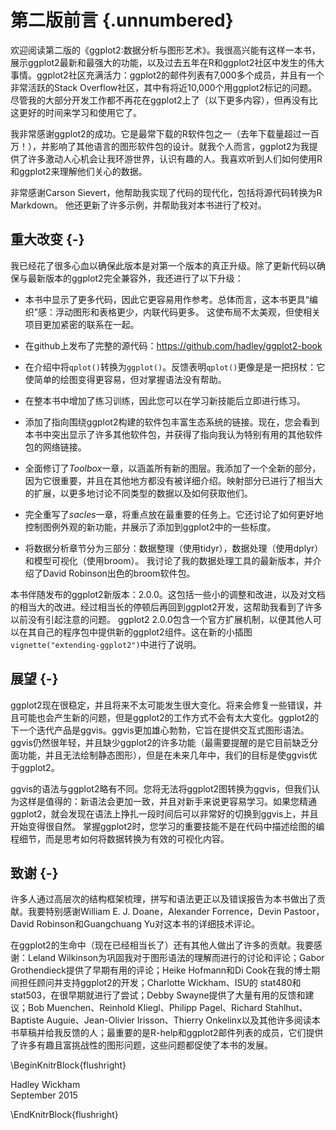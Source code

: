 # 第二版前言 {.unnumbered}  

欢迎阅读第二版的《ggplot2:数据分析与图形艺术》。我很高兴能有这样一本书，展示ggplot2最新和最强大的功能，以及过去五年在R和ggplot2社区中发生的伟大事情。ggplot2社区充满活力：ggplot2的邮件列表有7,000多个成员，并且有一个非常活跃的Stack Overflow社区，其中有将近10,000个用ggplot2标记的问题。尽管我的大部分开发工作都不再花在ggplot2上了（以下更多内容），但再没有比这更好的时间来学习和使用它了。  

我非常感谢ggplot2的成功。它是最常下载的R软件包之一（去年下载量超过一百万！），并影响了其他语言的图形软件包的设计。就我个人而言，ggplot2为我提供了许多激动人心机会让我环游世界，认识有趣的人。我喜欢听到人们如何使用R和ggplot2来理解他们关心的数据。  

非常感谢Carson Sievert，他帮助我实现了代码的现代化，包括将源代码转换为R Markdown。 他还更新了许多示例，并帮助我对本书进行了校对。  

## 重大改变 {-}  

我已经花了很多心血以确保此版本是对第一个版本的真正升级。除了更新代码以确保与最新版本的ggplot2完全兼容外，我还进行了以下升级：  

+ 本书中显示了更多代码，因此它更容易用作参考。总体而言，这本书更具“编织”感：浮动图形和表格更少，内联代码更多。 这使布局不太美观，但使相关项目更加紧密的联系在一起。  

+ 在github上发布了完整的源代码：https://github.com/hadley/ggplot2-book  

+ 在介绍中将`qplot()`转换为`ggplot()`。反馈表明`qplot()`更像是是一把拐杖：它使简单的绘图变得更容易，但对掌握语法没有帮助。  

+ 在整本书中增加了练习训练，因此您可以在学习新技能后立即进行练习。  

+ 添加了指向围绕ggplot2构建的软件包丰富生态系统的链接。现在，您会看到本书中突出显示了许多其他软件包，并获得了指向我认为特别有用的其他软件包的网络链接。  

+ 全面修订了*Toolbox*一章，以涵盖所有新的图层。我添加了一个全新的部分，因为它很重要，并且在其他地方都没有被详细介绍。映射部分已进行了相当大的扩展，以更多地讨论不同类型的数据以及如何获取他们。  

+ 完全重写了*sacles*一章，将重点放在最重要的任务上。它还讨论了如何更好地控制图例外观的新功能，并展示了添加到ggplot2中的一些标度。  

+ 将数据分析章节分为三部分：数据整理（使用tidyr），数据处理（使用dplyr）和模型可视化（使用broom）。 我讨论了我的数据处理工具的最新版本，并介绍了David Robinson出色的broom软件包。  

本书伴随发布的ggplot2新版本：2.0.0。这包括一些小的调整和改进，以及对文档的相当大的改进。经过相当长的停顿后再回到ggplot2开发，这帮助我看到了许多以前没有引起注意的问题。 ggplot2 2.0.0包含一个官方扩展机制，以便其他人可以在其自己的程序包中提供新的ggplot2组件。这在新的小插图`vignette("extending-ggplot2")`中进行了说明。  

## 展望 {-}  

ggplot2现在很稳定，并且将来不太可能发生很大变化。将来会修复一些错误，并且可能也会产生新的问题，但是ggplot2的工作方式不会有太大变化。ggplot2的下一个迭代产品是ggvis。ggvis更加雄心勃勃，它旨在提供交互式图形语法。 ggvis仍然很年轻，并且缺少ggplot2的许多功能（最需要提醒的是它目前缺乏分面功能，并且无法绘制静态图形），但是在未来几年中，我们的目标是使ggvis优于ggplot2。  

ggvis的语法与ggplot2略有不同。您将无法将ggplot2图转换为ggvis，但我们认为这样是值得的：新语法会更加一致，并且对新手来说更容易学习。如果您精通ggplot2，就会发现在语法上挣扎一段时间后可以非常好的切换到ggvis上，并且开始变得很自然。 掌握ggplot2时，您学习的重要技能不是在代码中描述绘图的编程细节，而是思考如何将数据转换为有效的可视化内容。  

## 致谢 {-}  

许多人通过高层次的结构框架梳理，拼写和语法更正以及错误报告为本书做出了贡献。我要特别感谢William E. J. Doane，Alexander Forrence，Devin Pastoor，David Robinson和Guangchuang Yu对这本书的详细技术评论。 

在ggplot2的生命中（现在已经相当长了）还有其他人做出了许多的贡献。我要感谢：Leland Wilkinson为巩固我对于图形语法的理解而进行的讨论和评论；Gabor Grothendieck提供了早期有用的评论；Heike Hofmann和Di Cook在我的博士期间担任顾问并支持ggplot2的开发；Charlotte Wickham、ISU的 stat480和stat503，在很早期就进行了尝试；Debby Swayne提供了大量有用的反馈和建议；Bob Muenchen、Reinhold Kliegl、Philipp Pagel、Richard Stahlhut、Baptiste Auguie、Jean-Olivier Irisson、Thierry Onkelinx以及其他许多阅读本书草稿并给我反馈的人；最重要的是R-help和ggplot2邮件列表的成员，它们提供了许多有趣且富挑战性的图形问题，这些问题都促使了本书的发展。  

\BeginKnitrBlock{flushright}<p class="flushright">Hadley Wickham  
September 2015</p>\EndKnitrBlock{flushright}

